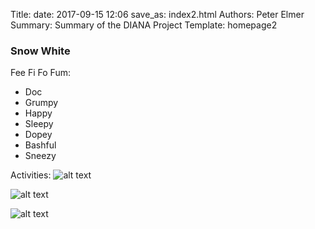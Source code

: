 Title: 
date: 2017-09-15 12:06
save_as: index2.html
Authors: Peter Elmer
Summary: Summary of the DIANA Project
Template: homepage2

### Snow White

Fee Fi Fo Fum:

   * Doc
   * Grumpy
   * Happy
   * Sleepy
   * Dopey
   * Bashful
   * Sneezy

Activities:
![alt text](http://diana-hep.org/theme/img/collaborate.svg  "Collaborative Analyses")

![alt text](http://diana-hep.org/theme/img/reproducible.svg  "Reproducible Analyses")

![alt text](http://diana-hep.org/theme/img/interoperable.svg  "Interoperability")


